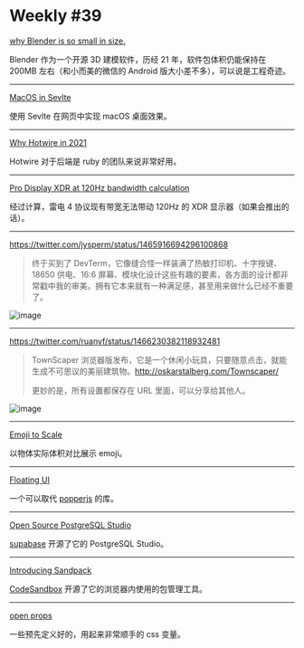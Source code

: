 # Weekly #39

[why Blender is so small in size.](https://inspirationtuts.com/why-blender-is-so-small-in-size/amp/)

Blender 作为一个开源 3D 建模软件，历经 21 年，软件包体积仍能保持在 200MB 左右（和小而美的微信的 Android 版大小差不多），可以说是工程奇迹。

---

[MacOS in Sevlte](https://macos.vercel.app/)

使用 Sevlte 在网页中实现 macOS 桌面效果。

---

[Why Hotwire in 2021](https://www.bearer.com/blog/why-hotwire)

Hotwire 对于后端是 ruby 的团队来说非常好用。

---

[Pro Display XDR at 120Hz bandwidth calculation](https://gist.github.com/siracusa/bb006d14e9906ac215fdee7685dc4b4c)

经过计算，雷电 4 协议现有带宽无法带动 120Hz 的 XDR 显示器（如果会推出的话）。

---

https://twitter.com/jysperm/status/1465916694296100868

> 终于买到了 DevTerm，它像缝合怪一样装满了热敏打印机、十字按键、18650 供电、16:6 屏幕、模块化设计这些有趣的要素，各方面的设计都非常戳中我的审美。拥有它本来就有一种满足感，甚至用来做什么已经不重要了。

![image](https://user-images.githubusercontent.com/8287771/144740524-519c29fb-8613-4f92-ac53-f132126a8a5d.png)

---

https://twitter.com/ruanyf/status/1466230382118932481

> TownScaper 浏览器版发布，它是一个休闲小玩具，只要随意点击，就能生成不可思议的美丽建筑物。http://oskarstalberg.com/Townscaper/
>
> 更妙的是，所有设置都保存在 URL 里面，可以分享给其他人。

![image](https://user-images.githubusercontent.com/8287771/144740544-a84e5f38-7cbd-4b85-9fed-087ff4a81738.png)

---

[Emoji to Scale](https://javier.xyz/emoji-to-scale/)

以物体实际体积对比展示 emoji。

---

[Floating UI](https://www.floating-ui.com/)

一个可以取代 [popperjs](https://popper.js.org/) 的库。

---

[Open Source PostgreSQL Studio](https://www.producthunt.com/posts/open-source-postgresql-dashboard)

[supabase](https://supabase.com/database) 开源了它的 PostgreSQL Studio。

---

[Introducing Sandpack](https://codesandbox.io/post/sandpack-announcement)

[CodeSandbox](https://codesandbox.io/) 开源了它的浏览器内使用的包管理工具。

---

[open props](https://open-props.style/)

一些预先定义好的，用起来非常顺手的 css 变量。
